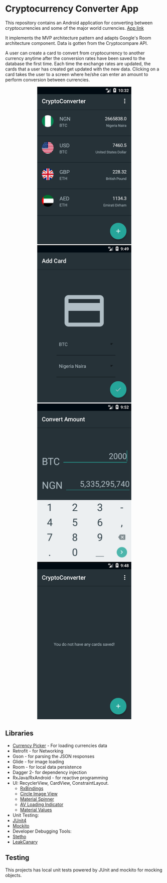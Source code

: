 # Cryptocurrency Converter App

This repository contains an Android application for converting between cryptocurrencies and some of the major world currencies.   [App link](https://drive.google.com/open?id=1yrS6j736p9nLUrxtIf1In9FEbm6uVla2)

It implements the MVP architecture pattern and adapts Google's Room architecture component.
Data is gotten from the Cryptocompare API.

A user can create a card to convert from cryptocurrency to another currency anytime after the conversion rates have been saved
to the database the first time. Each time the exchange rates are updated, the cards that a user has created get updated with the new data.  Clicking on a card takes the user to a screen where he/she can enter an amount to perform conversion between currencies.

<p align="center">
  <img src="/screenshots/home.png" height="500" width="300">
  <img src="/screenshots/add_card.png" height="500" width="300" >
  <img src="/screenshots/convert.png" height="500" width="300">
  <img src="/screenshots/home_empty.png" height="500" width="300">
</p>
  
  
 ## Libraries
 * [Currency Picker](https://github.com/midorikocak/currency-picker-android) - For loading currencies data
 * Retrofit - for Networking
 * Gson - for parsing the JSON responses
 * Glide - for image loading
 * Room - for local data persistence
 * Dagger 2- for dependency injection
 * RxJava/RxAndroid - for reactive programming
 * UI: RecyclerView, CardView, ConstraintLayout.
    * [RxBindings](https://github.com/JakeWharton/RxBinding)
    * [Circle Image View](https://github.com/hdodenhof/CircleImageView)
    * [Material Spinner](https://github.com/ganfra/MaterialSpinner)
    * [AV Loading Indicator](https://github.com/81813780/AVLoadingIndicatorView)
    * [Material Values](https://github.com/AoDevBlue/MaterialValues)
 * Unit Testing:
  * [JUnit4](https://github.com/junit-team/junit4)
  * [Mockito](https://github.com/mockito/mockito)
 * Developer Debugging Tools:
  * [Stetho](https://github.com/facebook/stetho)
  * [LeakCanary](https://github.com/square/leakcanary)
  
 ## Testing
 This projects has local unit tests powered by JUnit and mockito for mocking objects.



